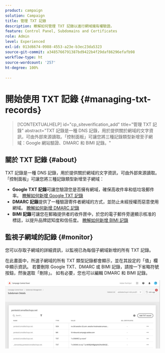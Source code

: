 ```yaml
---
product: campaign
solution: Campaign
title: 管理 TXT 記錄
description: 瞭解如何管理 TXT 記錄以進行網域擁有權驗證。
feature: Control Panel, Subdomains and Certificates
role: Admin
level: Experienced
exl-id: 013d6674-0988-4553-a23e-b3ec23da5323
source-git-commit: a3485766791387bd9422b4f29daf86296efafb98
workflow-type: ht
source-wordcount: '257'
ht-degree: 100%

---
```


# 開始使用 TXT 記錄 {#managing-txt-records}

>[!CONTEXTUALHELP]
>id="cp_siteverification_add"
>title="管理 TXT 記錄"
>abstract="TXT 記錄是一種 DNS 記錄，用於提供關於網域的文字資訊，可由外部來源讀取。「控制面板」可讓您將三種記錄類型新增至子網域：Google 網站驗證、DMARC 和 BIMI 記錄。"

## 關於 TXT 記錄 {#about}

TXT 記錄是一種 DNS 記錄，用於提供關於網域的文字資訊，可由外部來源讀取。「控制面板」可讓您將三種記錄類型新增至子網域：

* **Google TXT 記錄**&#x200B;可讓您驗證您是否擁有網域，確保高收件率和低垃圾郵件率。 [瞭解如何新增 Google TXT 記錄](managing-txt-records.md)
* **DMARC 記錄**&#x200B;提供了一種驗證寄件者網域的方式，並防止未經授權而惡意使用網域。 [瞭解如何新增 DMARC 記錄](dmarc.md)
* **BIMI 記錄**&#x200B;可讓您在郵箱提供者的收件匣中，於您的電子郵件旁邊顯示核准的標誌，以提升品牌認知度和信任度。 [瞭解如何新增 BIMI 記錄](bimi.md)

## 監視子網域的記錄 {#monitor}

您可以存取子網域的詳細資訊，以監視已為每個子網域新增的所有 TXT 記錄。

在此畫面中，所選子網域的所有 TXT 類型記錄都會顯示，並在其設定的「值」欄中顯示資訊。 若要刪除 Google TXT、DMARC 或 BIMI 記錄，請按一下省略符號按鈕，然後選取「刪除」。 如有必要，您也可以編輯 DMARC 和 BIMI 記錄。

![](assets/txt-records.png)
